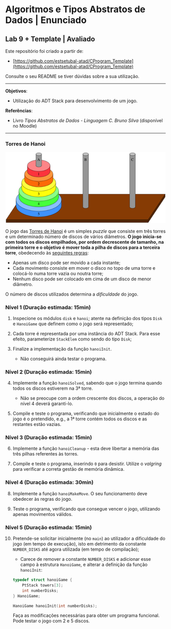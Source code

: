 # Algoritmos e Tipos Abstratos de Dados | Enunciado

## Lab 9 + Template | Avaliado

Este repositório foi criado a partir de:

- [https://github.com/estsetubal-atad/CProgram_Template](https://github.com/estsetubal-atad/CProgram_Template) 

Consulte o seu README se tiver dúvidas sobre a sua utilização.

----

**Objetivos**:

- Utilização do ADT Stack para desenvolvimento de um jogo.

**Referências**:

- Livro *Tipos Abstratos de Dados - Linguagem C. Bruno Silva* (disponível no Moodle)

---

### Torres de Hanoi

![](hanoiGame.png)

O jogo das [Torres de Hanoi](https://en.wikipedia.org/wiki/Tower_of_Hanoi) é um simples *puzzle* que consiste em três torres e um determinado número de discos de vários diâmetros. **O jogo inicia-se com todos os discos empilhados, por ordem decrescente de tamanho, na primeira torre e o objetivo é mover toda a pilha de discos para a terceira torre**, obedecendo às <u>seguintes regras</u>:

- Apenas um disco pode ser movido a cada instante;
- Cada movimento consiste em mover o disco no topo de uma torre e colocá-lo numa torre vazia ou noutra torre;
- Nenhum disco pode ser colocado em cima de um disco de menor diâmetro.

O número de discos utilizados determina a *dificuldade* do jogo. 

### Nível 1 (Duração estimada: 15min)

1. Inspecione os módulos `disk` e `hanoi`; atente na definição dos tipos `Disk` e `HanoiGame` que definem como o jogo será representado;

2. Cada torre é representada por uma instância do ADT Stack. Para esse efeito, parameterize `StackElem` como sendo do tipo `Disk`;

3. Finalize a implementação da função `hanoiInit`.

    - Não conseguirá ainda testar o programa.

### Nível 2 (Duração estimada: 15min)

4. Implemente a função `hanoiSolved`, sabendo que o jogo termina quando todos os discos estiverem na 3ª torre.

    - Não se preocupe com a ordem crescente dos discos, a operação do nível 4 deverá garanti-lo.

5. Compile e teste o programa, verificando que inicialmente o estado do jogo é o pretendido, e.g., a 1ª torre contém todos os discos e as restantes estão vazias.

### Nível 3 (Duração estimada: 15min)

6. Implemente a função `hanoiCleanup` - esta deve libertar a memória das três pilhas referentes às torres.

7. Compile e teste o programa, inserindo `0` para desistir. Utilize o *valgring* para verificar a correta gestão de memória dinâmica.

### Nível 4 (Duração estimada: 30min)

8. Implemente a função `hanoiMakeMove`. O seu funcionamento deve obedecer às regras do jogo.

9. Teste o programa, verificando que consegue vencer o jogo, utilizando apenas movimentos válidos.

### Nível 5 (Duração estimada: 15min)

10. Pretende-se solicitar inicialmente (no `main`) ao utilizador a dificuldade do jogo (em tempo de execução), isto em detrimento da constante `NUMBER_DISKS` até agora utilizada (em tempo de compilação);

    - Carece de remover a constante `NUMBER_DISKS` e adicionar esse campo à estrutura `HanoiGame`, e alterar a definição da função `hanoiInit`:

    ```cpp
    typedef struct hanoiGame {
        PtStack towers[3];
        int numberDisks;
    } HanoiGame;
    ```

    ```cpp
    HanoiGame hanoiInit(int numberDisks);
    ```

    Faça as modificações necessárias para obter um programa funcional. Pode testar o jogo com 2 e 5 discos.